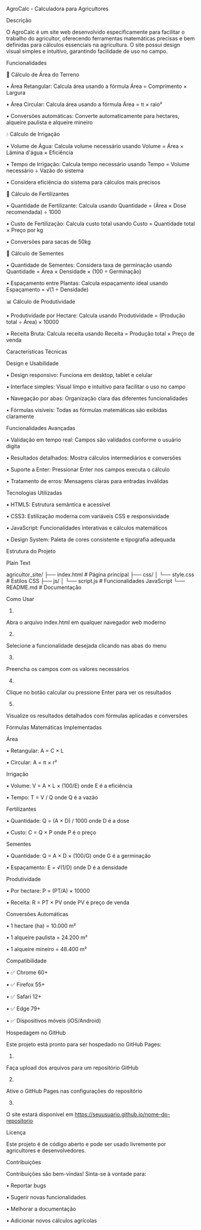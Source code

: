 AgroCalc - Calculadora para Agricultores

Descrição

O AgroCalc é um site web desenvolvido especificamente para facilitar o trabalho do agricultor, oferecendo ferramentas matemáticas precisas e bem definidas para cálculos essenciais na agricultura. O site possui design visual simples e intuitivo, garantindo facilidade de uso no campo.

Funcionalidades

📐 Cálculo de Área do Terreno

•
Área Retangular: Calcula área usando a fórmula Área = Comprimento × Largura

•
Área Circular: Calcula área usando a fórmula Área = π × raio²

•
Conversões automáticas: Converte automaticamente para hectares, alqueire paulista e alqueire mineiro

💧 Cálculo de Irrigação

•
Volume de Água: Calcula volume necessário usando Volume = Área × Lâmina d'água × Eficiência

•
Tempo de Irrigação: Calcula tempo necessário usando Tempo = Volume necessário ÷ Vazão do sistema

•
Considera eficiência do sistema para cálculos mais precisos

🌿 Cálculo de Fertilizantes

•
Quantidade de Fertilizante: Calcula usando Quantidade = (Área × Dose recomendada) ÷ 1000

•
Custo de Fertilização: Calcula custo total usando Custo = Quantidade total × Preço por kg

•
Conversões para sacas de 50kg

🌾 Cálculo de Sementes

•
Quantidade de Sementes: Considera taxa de germinação usando Quantidade = Área × Densidade × (100 ÷ Germinação)

•
Espaçamento entre Plantas: Calcula espaçamento ideal usando Espaçamento = √(1 ÷ Densidade)

📊 Cálculo de Produtividade

•
Produtividade por Hectare: Calcula usando Produtividade = (Produção total ÷ Área) × 10000

•
Receita Bruta: Calcula receita usando Receita = Produção total × Preço de venda

Características Técnicas

Design e Usabilidade

•
Design responsivo: Funciona em desktop, tablet e celular

•
Interface simples: Visual limpo e intuitivo para facilitar o uso no campo

•
Navegação por abas: Organização clara das diferentes funcionalidades

•
Fórmulas visíveis: Todas as fórmulas matemáticas são exibidas claramente

Funcionalidades Avançadas

•
Validação em tempo real: Campos são validados conforme o usuário digita

•
Resultados detalhados: Mostra cálculos intermediários e conversões

•
Suporte a Enter: Pressionar Enter nos campos executa o cálculo

•
Tratamento de erros: Mensagens claras para entradas inválidas

Tecnologias Utilizadas

•
HTML5: Estrutura semântica e acessível

•
CSS3: Estilização moderna com variáveis CSS e responsividade

•
JavaScript: Funcionalidades interativas e cálculos matemáticos

•
Design System: Paleta de cores consistente e tipografia adequada

Estrutura do Projeto

Plain Text


agricultor_site/
├── index.html          # Página principal
├── css/
│   └── style.css      # Estilos CSS
├── js/
│   └── script.js      # Funcionalidades JavaScript
└── README.md          # Documentação


Como Usar

1.
Abra o arquivo index.html em qualquer navegador web moderno

2.
Selecione a funcionalidade desejada clicando nas abas do menu

3.
Preencha os campos com os valores necessários

4.
Clique no botão calcular ou pressione Enter para ver os resultados

5.
Visualize os resultados detalhados com fórmulas aplicadas e conversões

Fórmulas Matemáticas Implementadas

Área

•
Retangular: A = C × L

•
Circular: A = π × r²

Irrigação

•
Volume: V = A × L × (100/E) onde E é a eficiência

•
Tempo: T = V / Q onde Q é a vazão

Fertilizantes

•
Quantidade: Q = (A × D) / 1000 onde D é a dose

•
Custo: C = Q × P onde P é o preço

Sementes

•
Quantidade: Q = A × D × (100/G) onde G é a germinação

•
Espaçamento: E = √(1/D) onde D é a densidade

Produtividade

•
Por hectare: P = (PT/A) × 10000

•
Receita: R = PT × PV onde PV é preço de venda

Conversões Automáticas

•
1 hectare (ha) = 10.000 m²

•
1 alqueire paulista = 24.200 m²

•
1 alqueire mineiro = 48.400 m²

Compatibilidade

•
✅ Chrome 60+

•
✅ Firefox 55+

•
✅ Safari 12+

•
✅ Edge 79+

•
✅ Dispositivos móveis (iOS/Android)

Hospedagem no GitHub

Este projeto está pronto para ser hospedado no GitHub Pages:

1.
Faça upload dos arquivos para um repositório GitHub

2.
Ative o GitHub Pages nas configurações do repositório

3.
O site estará disponível em https://seuusuario.github.io/nome-do-repositorio

Licença

Este projeto é de código aberto e pode ser usado livremente por agricultores e desenvolvedores.

Contribuições

Contribuições são bem-vindas! Sinta-se à vontade para:

•
Reportar bugs

•
Sugerir novas funcionalidades

•
Melhorar a documentação

•
Adicionar novos cálculos agrícolas






